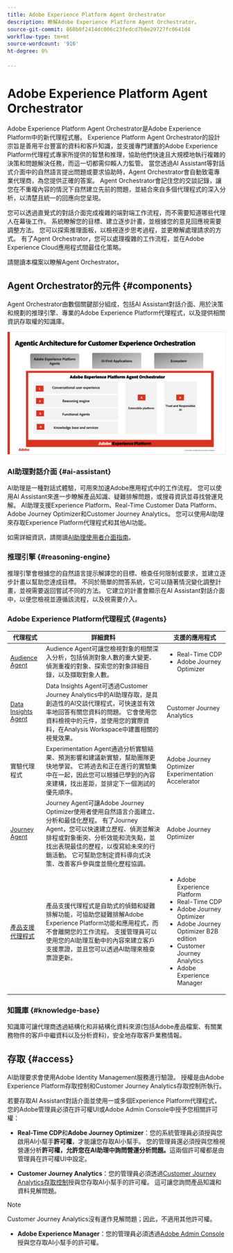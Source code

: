 ```yaml
---
title: Adobe Experience Platform Agent Orchestrator
description: 瞭解Adobe Experience Platform Agent Orchestrator。
source-git-commit: 860b0f2414dc006c23fedcd7b0e29727fc0641d4
workflow-type: tm+mt
source-wordcount: '916'
ht-degree: 0%

---
```


# Adobe Experience Platform Agent Orchestrator

Adobe Experience Platform Agent Orchestrator是Adobe Experience Platform中的新代理程式層。 Experience Platform Agent Orchestrator的設計宗旨是善用平台豐富的資料和客戶知識，並支援專門建置的Adobe Experience Platform代理程式專家所提供的智慧和推理，協助他們快速且大規模地執行複雜的決策和問題解決任務，而這一切都需仰賴人力監管。 當您透過AI Assistant等對話式介面中的自然語言提出問題或要求協助時，Agent Orchestrator會自動致電專業代理商，為您提供正確的答案。 Agent Orchestrator會記住您的交談記錄，讓您在不重複內容的情況下自然建立先前的問題，並結合來自多個代理程式的深入分析，以清楚且統一的回應向您呈現。

您可以透過直覺式的對話介面完成複雜的端對端工作流程，而不需要知道哪些代理人在幕後工作。 系統瞭解您的目標、建立逐步計畫，並根據您的意見回應視需要調整方法。 您可以探索推理面板，以檢視逐步思考過程，並更瞭解處理請求的方式。 有了Agent Orchestrator，您可以處理複雜的工作流程，並在Adobe Experience Cloud應用程式間最佳化策略。

請閱讀本檔案以瞭解Agent Orchestrator。

## Agent Orchestrator的元件 {#components}

Agent Orchestrator由數個關鍵部分組成，包括AI Assistant對話介面、用於決策和規劃的推理引擎、專業的Adobe Experience Platform代理程式，以及提供相關資訊存取權的知識庫。

![Agent Orchestrator的行銷架構。](./images/agent-orchestrator/agentic-architecture.png)

### AI助理對話介面 {#ai-assistant}

AI助理是一種對話式體驗，可用來加速Adobe應用程式中的工作流程。 您可以使用AI Assistant來進一步瞭解產品知識、疑難排解問題，或搜尋資訊並尋找營運見解。 AI助理支援Experience Platform、Real-Time Customer Data Platform、Adobe Journey Optimizer和Customer Journey Analytics。 您可以使用AI助理來存取Experience Platform代理程式和其他AI功能。

如需詳細資訊，請閱讀[AI助理使用者介面指南](../ai-assistant/ai-assistant-ui.md)。

### 推理引擎 {#reasoning-engine}

推理引擎會根據您的自然語言提示解譯您的目標、檢查任何限制或要求，並建立逐步計畫以幫助您達成目標。 不同於簡單的問答系統，它可以隨著情況變化調整計畫，並視需要返回嘗試不同的方法。 它建立的計畫會顯示在AI Assistant對話介面中，以便您檢視並遵循該流程，以及視需要介入。

### Adobe Experience Platform代理程式 {#agents}

| 代理程式 | 詳細資料 | 支援的應用程式 |
| --- | --- | --- |
| [Audience Agent](audience.md) | Audience Agent可讓您檢視對象的相關深入分析，包括偵測對象人數的重大變更、偵測重複的對象、探索您的對象詳細目錄，以及擷取對象人數。 | <ul><li>Real-Time CDP</li><li>Adobe Journey Optimizer</li></ul> |
| [Data Insights Agent](https://experienceleague.adobe.com/en/docs/analytics-platform/using/cja-overview/cja-b2c-overview/data-analysis-ai) | Data Insights Agent可透過Customer Journey Analytics中的AI助理存取，是具創造性的AI交談代理程式，可快速並有效率地回答有關您資料的問題。 它會使用您資料檢視中的元件，並使用您的實際資料，在Analysis Workspace中建置相關的視覺效果。 | Customer Journey Analytics |
| 實驗代理程式 | Experimentation Agent通過分析實驗結果、預測影響和建議新實驗，幫助團隊更快地學習。 它將過去和正在進行的實驗集中在一起，因此您可以根據已學到的內容來建構，找出差距，並排定下一個測試的優先順序。 | Adobe Journey Optimizer Experimentation Accelerator |
| [Journey Agent](./ajo-agent-analyze.md) | Journey Agent可讓Adobe Journey Optimizer使用者使用自然語言介面建立、分析和最佳化歷程。 有了Journey Agent，您可以快速建立歷程、偵測並解決排程或對象衝突、分析效能和流失點，並找出表現最佳的歷程，以復寫給未來的行銷活動。 它可幫助您制定資料導向式決策、改善客戶參與度並簡化歷程協調。 | Adobe Journey Optimizer |
| [產品支援代理程式](https://experienceleague.adobe.com/en/docs/experience-platform/ai-assistant/new-features/customer-support) | 產品支援代理程式是自助式的偵錯和疑難排解功能，可協助您疑難排解Adobe Experience Platform功能和應用程式，而不會離開您的工作流程。 支援管理員可以使用您的AI助理互動中的內容來建立客戶支援票證，並且您可以透過AI助理來檢查票證更新。 | <ul><li>Adobe Experience Platform</li><li>Real-Time CDP</li><li>Adobe Journey Optimizer</li><li>Adobe Journey Optimizer B2B edition</li><li>Customer Journey Analytics</li><li>Adobe Experience Manager</li></ul> |

### 知識庫 {#knowledge-base}

知識庫可讓代理商透過結構化和非結構化資料來源(包括Adobe產品檔案、有關業務物件的客戶中繼資料以及分析資料)，安全地存取客戶業務情報。

## 存取 {#access}

AI助理要求會使用Adobe Identity Management服務進行驗證。 授權是由Adobe Experience Platform存取控制和Customer Journey Analytics存取控制所執行。

若要存取AI Assistant對話介面並使用一或多個Experience Platform代理程式，您的Adobe管理員必須在許可權UI或Adobe Admin Console中授予您相關許可權：

* **Real-Time CDP**&#x200B;和&#x200B;**Adobe Journey Optimizer**：您的系統管理員必須授與您啟用AI小幫手&#x200B;**許可權**，才能讓您存取AI小幫手。 您的管理員還必須授與您檢視營運分析&#x200B;**許可權，允許您在AI助理中詢問營運分析問題。**&#x200B;這兩個許可權都是由管理員在許可權UI中設定。

* **Customer Journey Analytics**：您的管理員必須透過[Customer Journey Analytics存取控制](https://experienceleague.adobe.com/en/docs/analytics-platform/using/technotes/access-control)授與您存取AI小幫手的許可權。 這可讓您詢問產品知識和資料見解問題。

>[!NOTE]
>
>Customer Journey Analytics沒有運作見解問題；因此，不適用其他許可權。

* **Adobe Experience Manager**：您的管理員必須透過[Adobe Admin Console](https://helpx.adobe.com/enterprise/using/admin-console.html)授與您存取AI小幫手的許可權。


